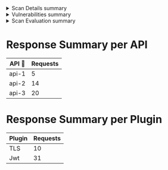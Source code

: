 <details><summary>Scan Details summary</summary>

# Scan Details 👀

- Name: testMD
- ID: e57c4a2c-d18c-4f46-8ca1-8396b34eb439
- Created at: 2023-05-04 19:30:20
- Environment: ast_load2
- State: Completed
</details>

<details><summary>Vulnerabilities summary</summary>

# Vulnerabilities 💀

| Plugin Category             | Plugin Subcategory                      | Vulnerabilities Found 🎯 | Executed/Generated Tests 🏁 | Severity ⚠ |
| --------------------------- | --------------------------------------- | ----------------------- | -------------------------- | ---------- |
| Cat-1                       | subcat-1                                | 2                       | 10/20                      | CRITICAL ☣ |
| cat-2                       | subcat-2                                | 5                       | 12/15                      | MEDIUM 🟠   |
| cat-3                       | subcat-3                                | 11                      | 51/51                      | HIGH 🔴     |
| Sql Injection               | Error Based SQL Injection               | 0                       | 0/0                        | -🟡         |
| Json Web Token              | JWT Token Expiry                        | 0                       | 0/0                        | -🟡         |
| Insecure Design             | XSLT Injection                          | 0                       | 0/0                        | -🟡         |
| Remote Code Execution       | OS Command Injection                    | 0                       | 0/0                        | -🟡         |
| Authorization               | Broken Function Level Authorization     | 0                       | 0/0                        | -🟡         |
| Server Side Request Forgery | Server Side Request Forgery Blind       | 0                       | 0/0                        | -🟡         |
| Remote Code Execution       | Buffer Overflow                         | 0                       | 0/0                        | -🟡         |
| NoSql Injection             | Blind NoSQL Injection                   | 0                       | 0/0                        | -🟡         |
| Json Web Token              | JWT Missing Audience Claim              | 0                       | 0/0                        | -🟡         |
| Sql Injection               | Blind SQL Injection                     | 0                       | 0/0                        | -🟡         |
| Data Exposure               | Excessive Data Exposure                 | 0                       | 0/0                        | -🟡         |
| Insecure Design             | HTTPS Content Available via HTTP        | 0                       | 0/0                        | -🟡         |
| Authorization               | Broken Object Level Authorization       | 0                       | 0/0                        | -🟡         |
| Insecure Design             | HTTP Redirect                           | 0                       | 0/0                        | -🟡         |
| Security Headers            | HSTS Header Misconfiguration            | 0                       | 0/0                        | -🟡         |
| Insecure Design             | Anti-CSRF Tokens Check                  | 0                       | 0/0                        | -🟡         |
| Insecure Design             | Insecure HTTP Method                    | 0                       | 0/0                        | -🟡         |
| Json Web Token              | JWT Weak Algorithm                      | 0                       | 0/0                        | -🟡         |
| Access Control              | Remote File Inclusion                   | 0                       | 0/0                        | -🟡         |
| Cross Site Scripting        | Reflected Cross Site Scripting          | 0                       | 0/0                        | -🟡         |
| Insecure Design             | Regex DOS                               | 0                       | 0/0                        | -🟡         |
| Security Headers            | Referrer Policy Header Misconfiguration | 0                       | 0/0                        | -🟡         |
| Authentication              | Weak Password                           | 0                       | 0/0                        | -🟡         |
| Remote Code Execution       | Java Log4Shell                          | 0                       | 0/0                        | -🟡         |
| Remote Code Execution       | Integer Overflow Error                  | 0                       | 0/0                        | -🟡         |
| Business Logic              | Mass Assignment                         | 0                       | 0/0                        | -🟡         |
| Improper Asset Management   | Default Landing Page                    | 0                       | 0/0                        | -🟡         |
| Access Control              | Rate Limiting                           | 0                       | 0/0                        | -🟡         |
| Json Web Token              | JWT Weak Encryption                     | 0                       | 0/0                        | -🟡         |
| Business Logic              | Parameter Tampering                     | 0                       | 0/0                        | -🟡         |
| Json Web Token              | JWT Invalid Signature                   | 0                       | 0/0                        | -🟡         |
| Json Web Token              | JWT JKU Misuse                          | 0                       | 0/0                        | -🟡         |
| Json Web Token              | JWT Algorithm Confusion                 | 0                       | 0/0                        | -🟡         |
| Authentication              | Unauthenticated Access                  | 0                       | 0/0                        | -🟡         |
| Improper Asset Management   | Multiple Versions of API                | 0                       | 0/0                        | -🟡         |
| Insecure Design             | Username and Password Enumeration       | 0                       | 0/0                        | -🟡         |
| Insecure Design             | XPath Injection                         | 0                       | 0/0                        | -🟡         |
| Insecure Design             | Cloud Metadata Potentially Exposed      | 0                       | 0/0                        | -🟡         |
| Insecure Design             | GET for POST                            | 0                       | 0/0                        | -🟡         |
| Cross Site Scripting        | Stored Cross Site Scripting             | 0                       | 0/0                        | -🟡         |
| Json Web Token              | JWT Weak HMAC Secret                    | 0                       | 0/0                        | -🟡         |
</details>

<details><summary>Scan Evaluation summary</summary>

# Scan Evaluation 🔎

result: Fail ❌

## Failed rules 🚫

| Asset Type | Asset Selection | Vulnerability Selection | Severity ⚠ | Operator  | Threshold 🛑 | Actual Count 📌 |
| ---------- | --------------- | ----------------------- | ---------- | --------- | ----------- | -------------- |
| ENDPOINT   | Any             | New                     | CRITICAL ️ | LESS_THAN | 3           | 3              |
</details>

# Response Summary per API

| API 👣 | Requests |
| ----- | -------- |
| api-1 | 5        |
| api-2 | 14       |
| api-3 | 20       |

# Response Summary per Plugin

| Plugin | Requests |
| ------ | -------- |
| TLS    | 10       |
| Jwt    | 31       |
